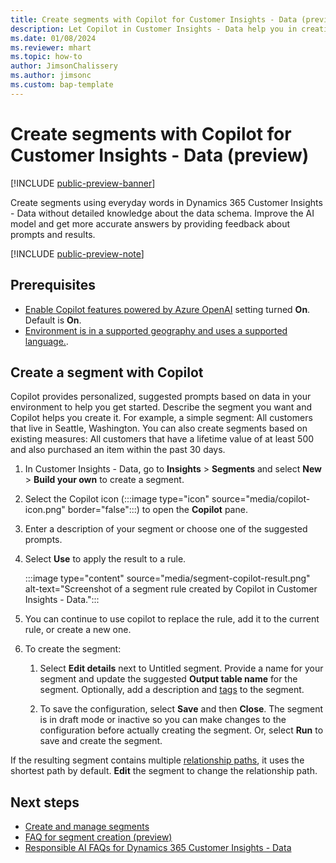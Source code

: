 ```yaml
---
title: Create segments with Copilot for Customer Insights - Data (preview)
description: Let Copilot in Customer Insights - Data help you in creating segments based on data in your environment.
ms.date: 01/08/2024
ms.reviewer: mhart
ms.topic: how-to
author: JimsonChalissery
ms.author: jimsonc
ms.custom: bap-template
---
```


# Create segments with Copilot for Customer Insights - Data (preview)

[!INCLUDE [public-preview-banner](includes/public-preview-banner.md)]

Create segments using everyday words in Dynamics 365 Customer Insights - Data without detailed knowledge about the data schema. Improve the AI model and get more accurate answers by providing feedback about prompts and results.

[!INCLUDE [public-preview-note](includes/public-preview-note.md)]

## Prerequisites

- [Enable Copilot features powered by Azure OpenAI](copilot-global-consent.md) setting turned **On**. Default is **On**.
- [Environment is in a supported geography and uses a supported language.](faqs-segment-creation.md#what-are-the-supported-geographies-and-languages).

## Create a segment with Copilot

Copilot provides personalized, suggested prompts based on data in your environment to help you get started. Describe the segment you want and Copilot helps you create it. For example, a simple segment: All customers that live in Seattle, Washington. You can also create segments based on existing measures: All customers that have a lifetime value of at least 500 and also purchased an item within the past 30 days.

1. In Customer Insights - Data, go to **Insights** > **Segments** and select **New** > **Build your own** to create a segment.

1. Select the Copilot icon (:::image type="icon" source="media/copilot-icon.png" border="false":::) to open the **Copilot** pane.

1. Enter a description of your segment or choose one of the suggested prompts.

1. Select **Use** to apply the result to a rule.

   :::image type="content" source="media/segment-copilot-result.png" alt-text="Screenshot of a segment rule created by Copilot in Customer Insights - Data.":::

1. You can continue to use copilot to replace the rule, add it to the current rule, or create a new one.

1. To create the segment:

   1. Select **Edit details** next to Untitled segment. Provide a name for your segment and update the suggested **Output table name** for the segment. Optionally, add a description and [tags](work-with-tags-columns.md#manage-tags) to the segment.

   1. To save the configuration, select **Save** and then **Close**. The segment is in draft mode or inactive so you can make changes to the configuration before actually creating the segment. Or, select **Run** to save and create the segment.

If the resulting segment contains multiple [relationship paths](relationships.md), it uses the shortest path by default. **Edit** the segment to change the relationship path.  

## Next steps

- [Create and manage segments](segments.md)
- [FAQ for segment creation (preview)](faqs-segment-creation.md)
- [Responsible AI FAQs for Dynamics 365 Customer Insights - Data](responsible-ai-overview.md)